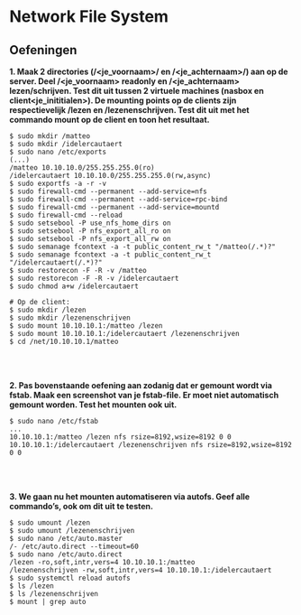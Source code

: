 # Network File System

## Oefeningen

**1. Maak 2 directories (/<je_voornaam>/ en /<je_achternaam>/) aan op de server. Deel /<je_voornaam> readonly en
/<je_achternaam> lezen/schrijven. Test dit uit tussen 2 virtuele machines (nasbox en client<je_inititialen>). 
De mounting points op de clients zijn respectievelijk /lezen en /lezenenschrijven. Test dit uit met het commando mount
op de client en toon het resultaat.**
```
$ sudo mkdir /matteo
$ sudo mkdir /idelercautaert
$ sudo nano /etc/exports
(...)
/matteo 10.10.10.0/255.255.255.0(ro)
/idelercautaert 10.10.10.0/255.255.255.0(rw,async)
$ sudo exportfs -a -r -v
$ sudo firewall-cmd --permanent --add-service=nfs
$ sudo firewall-cmd --permanent --add-service=rpc-bind
$ sudo firewall-cmd --permanent --add-service=mountd
$ sudo firewall-cmd --reload
$ sudo setsebool -P use_nfs_home_dirs on
$ sudo setsebool -P nfs_export_all_ro on
$ sudo setsebool -P nfs_export_all_rw on
$ sudo semanage fcontext -a -t public_content_rw_t "/matteo(/.*)?"
$ sudo semanage fcontext -a -t public_content_rw_t "/idelercautaert(/.*)?"
$ sudo restorecon -F -R -v /matteo
$ sudo restorecon -F -R -v /idelercautaert
$ sudo chmod a+w /idelercautaert

# Op de client:
$ sudo mkdir /lezen
$ sudo mkdir /lezenenschrijven
$ sudo mount 10.10.10.1:/matteo /lezen
$ sudo mount 10.10.10.1:/idelercautaert /lezenenschrijven
$ cd /net/10.10.10.1/matteo
```

<!-- INVISIBLE CHARACTERS FOR SECTION LINE -->
<format style="underline">
⠀⠀⠀⠀⠀⠀⠀⠀⠀⠀⠀⠀⠀⠀⠀⠀⠀⠀⠀⠀⠀⠀⠀⠀⠀⠀⠀⠀⠀⠀⠀⠀⠀⠀⠀⠀⠀⠀⠀⠀⠀⠀⠀⠀⠀⠀⠀⠀⠀⠀⠀⠀⠀⠀⠀⠀⠀⠀⠀⠀⠀⠀⠀⠀⠀⠀⠀⠀⠀⠀⠀⠀⠀⠀⠀⠀⠀⠀⠀⠀⠀⠀⠀⠀⠀⠀⠀⠀⠀⠀⠀⠀⠀
</format>
<!-- INVISIBLE CHARACTERS FOR SECTION LINE -->

**2. Pas bovenstaande oefening aan zodanig dat er gemount wordt via fstab. Maak een screenshot van je fstab-file.
Er moet niet automatisch gemount worden. Test het mounten ook uit.**
```
$ sudo nano /etc/fstab
...
10.10.10.1:/matteo /lezen nfs rsize=8192,wsize=8192 0 0
10.10.10.1:/idelercautaert /lezenenschrijven nfs rsize=8192,wsize=8192 0 0
```

<!-- INVISIBLE CHARACTERS FOR SECTION LINE -->
<format style="underline">
⠀⠀⠀⠀⠀⠀⠀⠀⠀⠀⠀⠀⠀⠀⠀⠀⠀⠀⠀⠀⠀⠀⠀⠀⠀⠀⠀⠀⠀⠀⠀⠀⠀⠀⠀⠀⠀⠀⠀⠀⠀⠀⠀⠀⠀⠀⠀⠀⠀⠀⠀⠀⠀⠀⠀⠀⠀⠀⠀⠀⠀⠀⠀⠀⠀⠀⠀⠀⠀⠀⠀⠀⠀⠀⠀⠀⠀⠀⠀⠀⠀⠀⠀⠀⠀⠀⠀⠀⠀⠀⠀⠀⠀
</format>
<!-- INVISIBLE CHARACTERS FOR SECTION LINE -->

**3. We gaan nu het mounten automatiseren via autofs. Geef alle commando’s, ook om dit uit te testen.**
```
$ sudo umount /lezen
$ sudo umount /lezenenschrijven
$ sudo nano /etc/auto.master
/- /etc/auto.direct --timeout=60
$ sudo nano /etc/auto.direct
/lezen -ro,soft,intr,vers=4 10.10.10.1:/matteo
/lezenenschrijven -rw,soft,intr,vers=4 10.10.10.1:/idelercautaert
$ sudo systemctl reload autofs
$ ls /lezen
$ ls /lezenenschrijven
$ mount | grep auto
```
